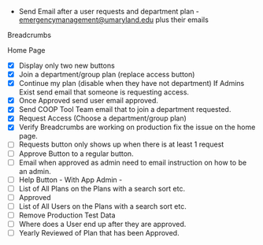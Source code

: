 - Send Email after a user requests and department plan - 
emergencymanagement@umaryland.edu plus their emails

Breadcrumbs

Home Page 
- [x] Display only two new buttons 
- [x] Join a department/group plan (replace access button)
- [x] Continue my plan (disable when they have not department)
If Admins Exist send email that someone is requesting access.
- [x] Once Approved send user email approved.
- [x] Send COOP Tool Team email  that  to join a department requested.
- [x] Request Access (Choose a department/group plan)
- [X] Verify Breadcrumbs are working on production fix the issue on the home page.
- [ ] Requests button only shows up when there is at least 1 request
- [ ] Approve Button to a regular button.
- [ ] Email when approved as admin need to email instruction on how to be an admin.
- [ ] Help Button - With
App Admin - 
- [ ] List of All Plans on the Plans with a search sort etc.
- [ ] Approved
- [ ] List of All Users on the Plans with a search sort etc.
- [ ] Remove Production Test Data 
- [ ] Where does  a User end up after they are approved.
- [ ] Yearly Reviewed  of Plan that has been Approved.
